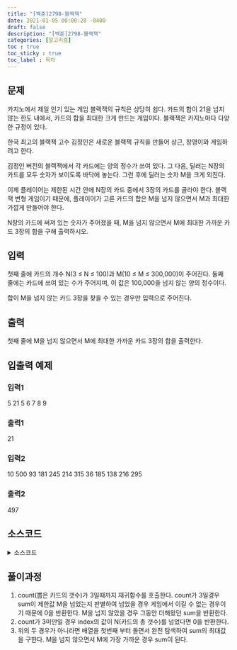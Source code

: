 ```yaml
---
title: "[백준]2798-블랙잭"
date: 2021-01-05 00:00:28 -0400
draft: false
description: "[백준]2798-블랙잭"
categories: [알고리즘]
toc : true
toc_sticky : true
toc_label : 목차
---
```


## 문제

카지노에서 제일 인기 있는 게임 블랙잭의 규칙은 상당히 쉽다. 카드의 합이 21을 넘지 않는 한도 내에서, 카드의 합을 최대한 크게 만드는 게임이다. 블랙잭은 카지노마다 다양한 규정이 있다.

한국 최고의 블랙잭 고수 김정인은 새로운 블랙잭 규칙을 만들어 상근, 창영이와 게임하려고 한다.

김정인 버전의 블랙잭에서 각 카드에는 양의 정수가 쓰여 있다. 그 다음, 딜러는 N장의 카드를 모두 숫자가 보이도록 바닥에 놓는다. 그런 후에 딜러는 숫자 M을 크게 외친다.

이제 플레이어는 제한된 시간 안에 N장의 카드 중에서 3장의 카드를 골라야 한다. 블랙잭 변형 게임이기 때문에, 플레이어가 고른 카드의 합은 M을 넘지 않으면서 M과 최대한 가깝게 만들어야 한다.

N장의 카드에 써져 있는 숫자가 주어졌을 때, M을 넘지 않으면서 M에 최대한 가까운 카드 3장의 합을 구해 출력하시오.

## 입력

첫째 줄에 카드의 개수 N(3 ≤ N ≤ 100)과 M(10 ≤ M ≤ 300,000)이 주어진다. 둘째 줄에는 카드에 쓰여 있는 수가 주어지며, 이 값은 100,000을 넘지 않는 양의 정수이다.

합이 M을 넘지 않는 카드 3장을 찾을 수 있는 경우만 입력으로 주어진다.

## 출력

첫째 줄에 M을 넘지 않으면서 M에 최대한 가까운 카드 3장의 합을 출력한다.

## 입출력 예제

### 입력1
5 21
5 6 7 8 9

### 출력1
21

### 입력2
10 500
93 181 245 214 315 36 185 138 216 295

### 출력2
497

## 소스코드

<details>
<summary>소스코드</summary>
<div markdown="1">

```java
import java.util.Scanner;

public class Main {
	private static int N;
	private static int M;
	private static 	int[] arr;
	
	public static void main(String[] args) {
		Scanner scan = new Scanner(System.in);
		N=scan.nextInt();
		M=scan.nextInt();
		arr = new int[N];
		
		for(int i=0;i<N;i++) {
			arr[i] = scan.nextInt();
		}
		System.out.println(blj(0,0,0));		
	}
	
	public static int blj(int count, int sum, int index) {
		
		if(count==3) {			
			if(sum>M) return 0;
			else return sum;
		}else {

			if(index>=N) return 0;

			else {
				int max=0;
				for(int i=index;i<N;i++) {
					max=Math.max(max, blj(count+1,sum+arr[i],i+1));
				}
				return max;
			}
		}
	}
}


```
</div>
</details>

## 풀이과정
1. count(뽑은 카드의 갯수)가 3일때까지 재귀함수를 호출한다. count가 3일경우 sum이 제한값 M을 넘었는지 판별하여 넘었을 경우 게임에서 이길 수 없는 경우이기 때문에 0을 반환한다. M을 넘지 않았을 경우 그동안 더해왔던 sum을 반환한다. 
2. count가 3미만일 경우 index의 값이 N(카드의 총 갯수)를 넘었다면 0을 반환한다. 
3. 위의 두 경우가 아니라면 배열을 첫번째 부터 돌면서 완전 탐색하여 sum의 최대값을 구한다. M을 넘지 않으면서 M에 가장 가까운 경우 sum이 된다.
